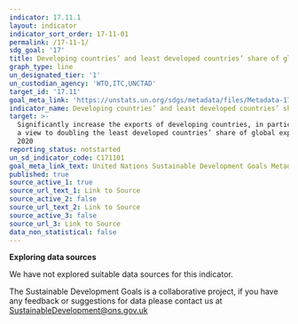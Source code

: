 ```yaml
---
indicator: 17.11.1
layout: indicator
indicator_sort_order: 17-11-01
permalink: /17-11-1/
sdg_goal: '17'
title: Developing countries’ and least developed countries’ share of global exports
graph_type: line
un_designated_tier: '1'
un_custodian_agency: 'WTO,ITC,UNCTAD'
target_id: '17.11'
goal_meta_link: 'https://unstats.un.org/sdgs/metadata/files/Metadata-17-11-01.pdf'
indicator_name: Developing countries’ and least developed countries’ share of global exports
target: >-
  Significantly increase the exports of developing countries, in particular with
  a view to doubling the least developed countries’ share of global exports by
  2020
reporting_status: notstarted
un_sd_indicator_code: C171101
goal_meta_link_text: United Nations Sustainable Development Goals Metadata (pdf 468kB)
published: true
source_active_1: true
source_url_text_1: Link to Source
source_active_2: false
source_url_text_2: Link to Source
source_active_3: false
source_url_3: Link to Source
data_non_statistical: false
---
```

**Exploring data sources**

We have not explored suitable data sources for this indicator. 

The Sustainable Development Goals is a collaborative project, if you have any feedback or suggestions for data please contact us at <SustainableDevelopment@ons.gov.uk>
